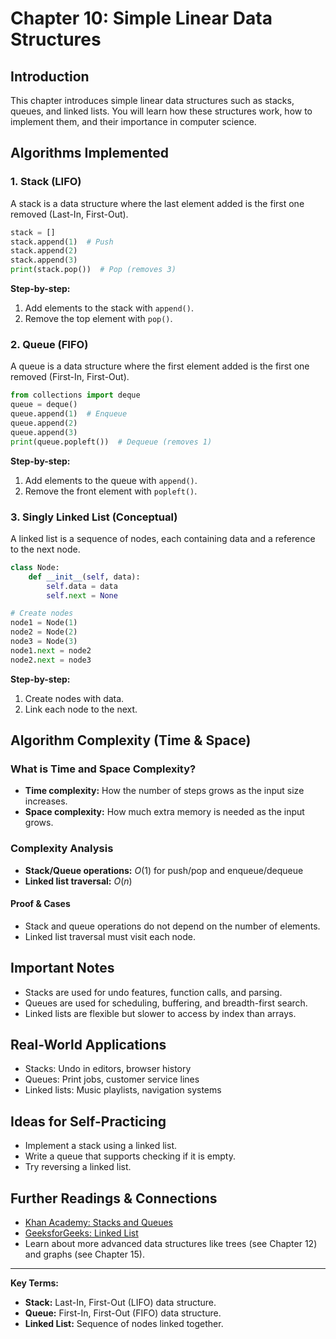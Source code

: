 # Chapter 10: Simple Linear Data Structures

## Introduction
This chapter introduces simple linear data structures such as stacks, queues, and linked lists. You will learn how these structures work, how to implement them, and their importance in computer science.

## Algorithms Implemented

### 1. Stack (LIFO)
A stack is a data structure where the last element added is the first one removed (Last-In, First-Out).
```python
stack = []
stack.append(1)  # Push
stack.append(2)
stack.append(3)
print(stack.pop())  # Pop (removes 3)
```
**Step-by-step:**
1. Add elements to the stack with `append()`.
2. Remove the top element with `pop()`.

### 2. Queue (FIFO)
A queue is a data structure where the first element added is the first one removed (First-In, First-Out).
```python
from collections import deque
queue = deque()
queue.append(1)  # Enqueue
queue.append(2)
queue.append(3)
print(queue.popleft())  # Dequeue (removes 1)
```
**Step-by-step:**
1. Add elements to the queue with `append()`.
2. Remove the front element with `popleft()`.

### 3. Singly Linked List (Conceptual)
A linked list is a sequence of nodes, each containing data and a reference to the next node.
```python
class Node:
    def __init__(self, data):
        self.data = data
        self.next = None

# Create nodes
node1 = Node(1)
node2 = Node(2)
node3 = Node(3)
node1.next = node2
node2.next = node3
```
**Step-by-step:**
1. Create nodes with data.
2. Link each node to the next.

## Algorithm Complexity (Time & Space)

### What is Time and Space Complexity?
- **Time complexity:** How the number of steps grows as the input size increases.
- **Space complexity:** How much extra memory is needed as the input grows.

### Complexity Analysis
- **Stack/Queue operations:** $O(1)$ for push/pop and enqueue/dequeue
- **Linked list traversal:** $O(n)$

#### Proof & Cases
- Stack and queue operations do not depend on the number of elements.
- Linked list traversal must visit each node.

## Important Notes
- Stacks are used for undo features, function calls, and parsing.
- Queues are used for scheduling, buffering, and breadth-first search.
- Linked lists are flexible but slower to access by index than arrays.

## Real-World Applications
- Stacks: Undo in editors, browser history
- Queues: Print jobs, customer service lines
- Linked lists: Music playlists, navigation systems

## Ideas for Self-Practicing
- Implement a stack using a linked list.
- Write a queue that supports checking if it is empty.
- Try reversing a linked list.

## Further Readings & Connections
- [Khan Academy: Stacks and Queues](https://www.khanacademy.org/computing/computer-science/algorithms/stacks-and-queues)
- [GeeksforGeeks: Linked List](https://www.geeksforgeeks.org/data-structures/linked-list/)
- Learn about more advanced data structures like trees (see Chapter 12) and graphs (see Chapter 15).

---
**Key Terms:**
- **Stack:** Last-In, First-Out (LIFO) data structure.
- **Queue:** First-In, First-Out (FIFO) data structure.
- **Linked List:** Sequence of nodes linked together. 